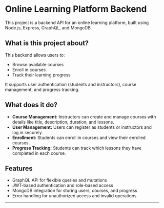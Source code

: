 # Online Learning Platform Backend

This project is a backend API for an online learning platform, built using Node.js, Express, GraphQL, and MongoDB.

## What is this project about?

This backend allows users to:
- Browse available courses
- Enroll in courses
- Track their learning progress

It supports user authentication (students and instructors), course management, and progress tracking.

## What does it do?

- **Course Management:** Instructors can create and manage courses with details like title, description, duration, and lessons.
- **User Management:** Users can register as students or instructors and log in securely.
- **Enrollment:** Students can enroll in courses and view their enrolled courses.
- **Progress Tracking:** Students can track which lessons they have completed in each course.

## Features

- GraphQL API for flexible queries and mutations
- JWT-based authentication and role-based access
- MongoDB integration for storing users, courses, and progress
- Error handling for unauthorized access and invalid operations

---